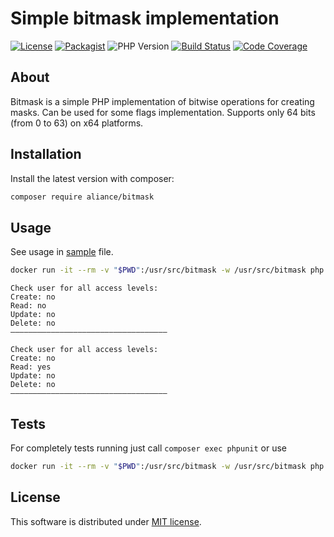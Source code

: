 Simple bitmask implementation
===

[![License](https://img.shields.io/badge/License-MIT-blue.svg)](https://opensource.org/licenses/MIT)
[![Packagist](https://img.shields.io/packagist/v/aliance/bitmask.svg)](https://packagist.org/packages/aliance/bitmask)
![PHP Version](https://img.shields.io/badge/PHP-7.4-green.svg)
[![Build Status](https://travis-ci.org/Aliance/Bitmask.svg?branch=master)](https://travis-ci.org/Aliance/Bitmask)
[![Code Coverage](https://scrutinizer-ci.com/g/Aliance/Bitmask/badges/coverage.png?b=master)](https://scrutinizer-ci.com/g/Aliance/Bitmask/?branch=master)

About
---

Bitmask is a simple PHP implementation of bitwise operations for creating masks.
Can be used for some flags implementation.
Supports only 64 bits (from 0 to 63) on x64 platforms.

Installation
---

Install the latest version with composer:

```bash
composer require aliance/bitmask
```

Usage
---

See usage in [sample](./example/example.php) file.

```bash
docker run -it --rm -v "$PWD":/usr/src/bitmask -w /usr/src/bitmask php:7.4-cli php example/example.php  
```
```
Check user for all access levels:
Create: no
Read: no
Update: no
Delete: no
–––––––––––––––––––––––––––––––––––

Check user for all access levels:
Create: no
Read: yes
Update: no
Delete: no
–––––––––––––––––––––––––––––––––––

```

Tests
---

For completely tests running just call `composer exec phpunit` or use
```bash
docker run -it --rm -v "$PWD":/usr/src/bitmask -w /usr/src/bitmask php:7.4-cli php ./vendor/bin/phpunit 
```

License
---

This software is distributed under [MIT license](LICENSE).
